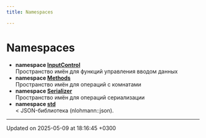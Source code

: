 ```yaml
---
title: Namespaces

---
```


# Namespaces




* **namespace [InputControl](Namespaces/namespace_input_control.md)** <br>Пространство имён для функций управления вводом данных 
* **namespace [Methods](Namespaces/namespace_methods.md)** <br>Пространство имён для операций с комнатами 
* **namespace [Serializer](Namespaces/namespace_serializer.md)** <br>Пространство имён для операций сериализации 
* **namespace [std](Namespaces/namespacestd.md)** <br>< JSON-библиотека (nlohmann::json). 



-------------------------------

Updated on 2025-05-09 at 18:16:45 +0300
